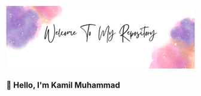 ![cover](https://raw.githubusercontent.com/Kamilmuhammad/kamilmuhammad/main/public/profileGithub.png)

## 👋 Hello, I'm Kamil Muhammad
